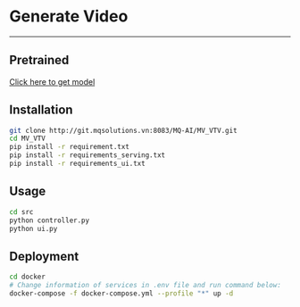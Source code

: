 # Generate Video
---

## Pretrained
[Click here to get model](https://drive.google.com/drive/folders/1MK35d_Y8cuMphnePkqGhE3plCevDoVch?usp=sharing)

## Installation
```bash
git clone http://git.mqsolutions.vn:8083/MQ-AI/MV_VTV.git
cd MV_VTV
pip install -r requirement.txt
pip install -r requirements_serving.txt
pip install -r requirements_ui.txt
```

## Usage
```bash
cd src
python controller.py
python ui.py
```
## Deployment
```bash
cd docker
# Change information of services in .env file and run command below:
docker-compose -f docker-compose.yml --profile "*" up -d
```
